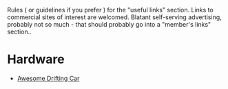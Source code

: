Rules ( or guidelines if you prefer ) for the "useful links" section.
Links to commercial sites of interest are welcomed.
Blatant self-serving advertising, probably not so much - that should probably go into a "member's links" section..

Hardware
========

-   [Awesome Drifting Car](http://www.youtube.com/watch?v=CNCN2PYaFe0)
